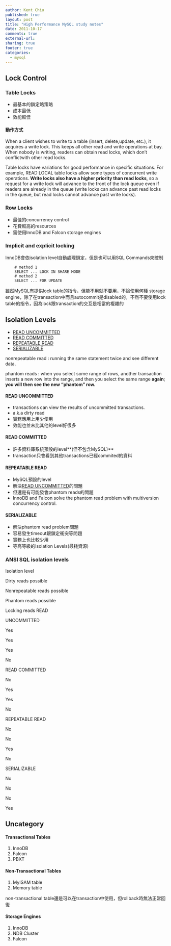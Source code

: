 ```yaml
---
author: Kent Chiu
published: true
layout: post
title: "High Performance MySQL study notes"
date: 2011-10-17
comments: true
external-url:
sharing: true
footer: true
categories:
  - mysql
---
```




Lock Control
------------

### Table Locks

-   最基本的鎖定略策略
-   成本最低
-   效能較佳

#### 動作方式

When a client wishes to write to a table (insert, delete,update, etc.),
it acquires a write lock. This keeps all other read and write operations
at bay. When nobody is writing, readers can obtain read locks, which
don’t conflictwith other read locks.

Table locks have variations for good performance in specific situations.
For example, READ LOCAL table locks allow some types of concurrent write
operations. **Write locks also have a higher priority than read locks**,
so a request for a write lock will advance to the front of the lock
queue even if readers are already in the queue (write locks can advance
past read locks in the queue, but read locks cannot advance past write
locks).

### Row Locks

-   最佳的concurrency control
-   花費較高的resources
-   需使用InnoDB and Falcon storage engines

### Implicit and explicit locking

InnoDB會依isolation level自動處理鎖定，但是也可以用SQL Commands來控制


```
    # method 1
    SELECT ... LOCK IN SHARE MODE
    # method 2
    SELECT ... FOR UPDATE
```

雖然MySQL有提供lock table的指令，但能不用就不要用，不論使用何種 storage
engine，除了在transaction中而且autocommit是disabled的，不然不要使用lock
table的指令，因為lock跟transaction的交互是相當的複雜的

Isolation Levels
----------------

-   [READ
    UNCOMMITTED](#read_uncommitted "mysql:high_performance_mysql_study_notes ↵")
-   [READ
    COMMITTED](#read_committed "mysql:high_performance_mysql_study_notes ↵")
-   [REPEATABLE
    READ](#repeatable_read "mysql:high_performance_mysql_study_notes ↵")
-   [SERIALIZABLE](#serializable "mysql:high_performance_mysql_study_notes ↵")

nonrepeatable read : running the same statement twice and see different
data.

phantom reads : when you select some range of rows, another transaction
inserts a new row into the range, and then you select the same range
**again**; **you will then see the new “phantom” row.**

#### READ UNCOMMITTED

-   transactions can view the results of uncommitted transactions.
-   a.k.a dirty read
-   實務應用上用少使用
-   效能也並末比其他的level好很多

#### READ COMMITTED

-   許多資料庫系統預設的level**(但不包含MySQL)**
-   transaction只會看到其他transactions已經commited的資料

#### REPEATABLE READ

-   MySQL預設的level
-   解決[READ
    UNCOMMITTED](#read_uncommitted "mysql:high_performance_mysql_study_notes ↵")的問題
-   但還是有可能發會phantom reads的問題
-   InnoDB and Falcon solve the phantom read problem with multiversion
    concurrency control.

#### SERIALIZABLE

-   解決phantom read problem問題
-   容易發生timeout跟鎖定衝突等問題
-   實務上也比較少用
-   等高等級的Isolation Levels(最耗資源)

### ANSI SQL isolation levels

Isolation level

Dirty reads possible

Nonrepeatable reads possible

Phantom reads possible

Locking reads READ

UNCOMMITTED

Yes

Yes

Yes

No

READ COMMITTED

No

Yes

Yes

No

REPEATABLE READ

No

No

Yes

No

SERIALIZABLE

No

No

No

Yes

Uncategory
----------

#### Transactional Tables

1.  InnoDB
2.  Falcon
3.  PBXT

#### Non-Transactional Tables

1.  MyISAM table
2.  Memory table

non-transactional
table還是可以在transaction中使用，但rollback時無法正常回復

#### Storage Engines

1.  InnoDB
2.  NDB Cluster
3.  Falcon

